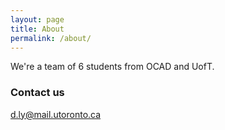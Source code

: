 ```yaml
---
layout: page
title: About
permalink: /about/
---
```


We're a team of 6 students from OCAD and UofT.

### Contact us

[d.ly@mail.utoronto.ca](mailto:d.ly@mail.utoronto.ca)
